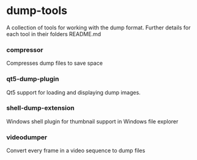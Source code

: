 # dump-tools

A collection of tools for working with the dump format. Further details for each tool in their folders README.md

### compressor

Compresses dump files to save space

### qt5-dump-plugin

Qt5 support for loading and displaying dump images.

### shell-dump-extension

Windows shell plugin for thumbnail support in Windows file explorer

### videodumper

Convert every frame in a video sequence to dump files